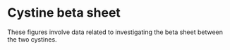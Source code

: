 # Cystine beta sheet

These figures involve data related to investigating the beta sheet between the two cystines.
